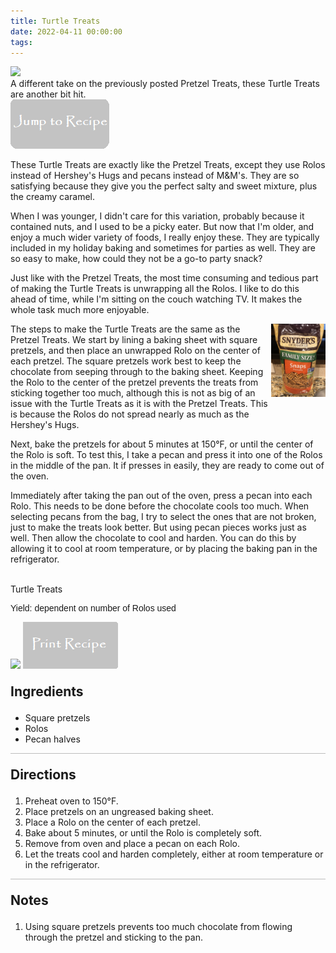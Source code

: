 ```yaml
---
title: Turtle Treats
date: 2022-04-11 00:00:00
tags:
---
```


<img class="top-image" src="/images/TurtleTreats.jpg" />
<div class="post-body">
A different take on the previously posted Pretzel Treats, these Turtle Treats are another bit hit. 
<br>
<!--more-->

<a href="http://localhost:4000/2022/04/11/TurtleTreats/#recipejump">
<img class="jump-to-recipe" src="/images/JumpToRecipeButton.png" />
</a>

These Turtle Treats are exactly like the Pretzel Treats, except they use Rolos instead of Hershey's Hugs and pecans instead of M&M's. They are so satisfying because they give you the perfect salty and sweet mixture, plus the creamy caramel. 

When I was younger, I didn't care for this variation, probably because it contained nuts, and I used to be a picky eater. But now that I'm older, and enjoy a much wider variety of foods, I really enjoy these. They are typically included in my holiday baking and sometimes for parties as well. They are so easy to make, how could they not be a go-to party snack? 

Just like with the Pretzel Treats, the most time consuming and tedious part of making the Turtle Treats is unwrapping all the Rolos. I like to do this ahead of time, while I'm sitting on the couch watching TV. It makes the whole task much more enjoyable. 

<div style="display: flex;">
The steps to make the Turtle Treats are the same as the Pretzel Treats. We start by lining a baking sheet with square pretzels, and then place an unwrapped Rolo on the center of each pretzel. The square pretzels work best to keep the chocolate from seeping through to the baking sheet. Keeping the Rolo to the center of the pretzel prevents the treats from sticking together too much, although this is not as big of an issue with the Turtle Treats as it is with the Pretzel Treats. This is because the Rolos do not spread nearly as much as the Hershey's Hugs. 
<div>
    <img class="floating-image" src="/images/Pretzels.jpg" />
</div>
</div>

Next, bake the pretzels for about 5 minutes at 150°F, or until the center of the Rolo is soft. To test this, I take a pecan and press it into one of the Rolos in the middle of the pan. It if presses in easily, they are ready to come out of the oven. 

Immediately after taking the pan out of the oven, press a pecan into each Rolo. This needs to be done before the chocolate cools too much. When selecting pecans from the bag, I try to select the ones that are not broken, just to make the treats look better. But using pecan pieces works just as well. Then allow the chocolate to cool and harden. You can do this by allowing it to cool at room temperature, or by placing the baking pan in the refrigerator. 

<br>
</div>

<div id="recipejump"></div>
<div id="recipe">
    <div class="recipe-box">
        <div class="recipe-title-box">
            <div>
                <div class="recipe-title-box-title">
                    <div class="recipe-title-box-header">Turtle Treats</div>
                </div>
                <p class="recipe-title-box-title" style="font-family: Arial;">Yield: dependent on number of Rolos used</p>
            </div>
            <img class="recipe-title-box-img" src="/images/TurtleTreats.jpg" />
            <img 
                class="print-recipe"
                src="/images/PrintRecipeButton.png"   
                onclick="printDIV('recipe')" />
        </div>
        <p style="font-size:150%;"><b>Ingredients</b></p>
        <ul class="post-body">
                <li>Square pretzels</li>
                <li>Rolos</li>
                <li>Pecan halves</li>
        </ul>
        <hr style="height:1px;background-color:rgb(189, 189, 189) ">
        <p style="font-size:150%;"><b>Directions</b></p>
        <ol class="post-body">
            <li>Preheat oven to 150°F.</li>
            <li>Place pretzels on an ungreased baking sheet.</li>
            <li>Place a Rolo on the center of each pretzel.</li>
            <li>Bake about 5 minutes, or until the Rolo is completely soft.</li>
            <li>Remove from oven and place a pecan on each Rolo.</li>
            <li>Let the treats cool and harden completely, either at room temperature or in the refrigerator.</li> 
        </ol> 
        <hr style="height:1px;background-color:rgb(189, 189, 189) ">
        <p style="font-size:150%;"><b>Notes</b></p>
        <ol class="post-body">
            <li>Using square pretzels prevents too much chocolate from flowing through the pretzel and sticking to the pan.</li>
        </ol>
    </div>
</div>

<br>
